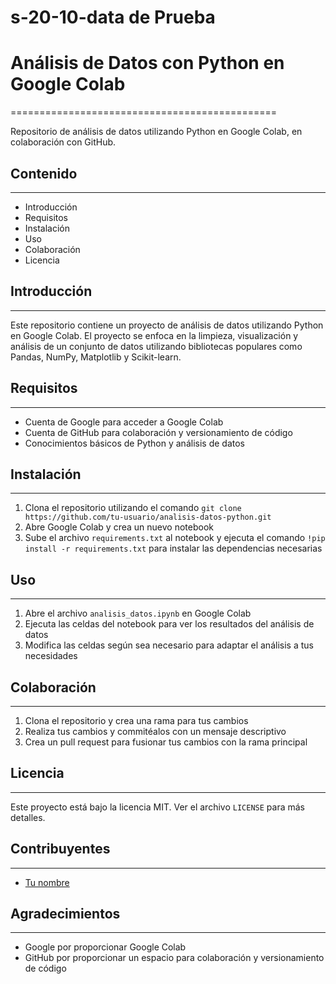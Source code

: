 # s-20-10-data de Prueba
# Análisis de Datos con Python en Google Colab
==============================================

Repositorio de análisis de datos utilizando Python en Google Colab, en colaboración con GitHub.

## Contenido
-----------

*   Introducción
*   Requisitos
*   Instalación
*   Uso
*   Colaboración
*   Licencia

## Introducción
------------

Este repositorio contiene un proyecto de análisis de datos utilizando Python en Google Colab. El proyecto se enfoca en la limpieza, visualización y análisis de un conjunto de datos utilizando bibliotecas populares como Pandas, NumPy, Matplotlib y Scikit-learn.

## Requisitos
------------

*   Cuenta de Google para acceder a Google Colab
*   Cuenta de GitHub para colaboración y versionamiento de código
*   Conocimientos básicos de Python y análisis de datos

## Instalación
------------

1.  Clona el repositorio utilizando el comando `git clone https://github.com/tu-usuario/analisis-datos-python.git`
2.  Abre Google Colab y crea un nuevo notebook
3.  Sube el archivo `requirements.txt` al notebook y ejecuta el comando `!pip install -r requirements.txt` para instalar las dependencias necesarias

## Uso
-----

1.  Abre el archivo `analisis_datos.ipynb` en Google Colab
2.  Ejecuta las celdas del notebook para ver los resultados del análisis de datos
3.  Modifica las celdas según sea necesario para adaptar el análisis a tus necesidades

## Colaboración
------------

1.  Clona el repositorio y crea una rama para tus cambios
2.  Realiza tus cambios y commitéalos con un mensaje descriptivo
3.  Crea un pull request para fusionar tus cambios con la rama principal

## Licencia
-------

Este proyecto está bajo la licencia MIT. Ver el archivo `LICENSE` para más detalles.

## Contribuyentes
--------------

*   [Tu nombre](https://github.com/tu-usuario)

## Agradecimientos
--------------

*   Google por proporcionar Google Colab
*   GitHub por proporcionar un espacio para colaboración y versionamiento de código
